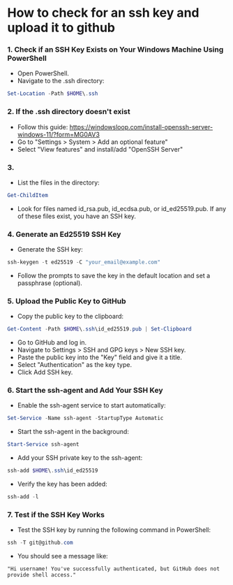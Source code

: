 # How to check for an ssh key and upload it to github

### 1. Check if an SSH Key Exists on Your Windows Machine Using PowerShell
- Open PowerShell.
- Navigate to the .ssh directory:

```powershell
Set-Location -Path $HOME\.ssh
```

### 2. If the .ssh directory doesn't exist
- Follow this guide: https://windowsloop.com/install-openssh-server-windows-11/?form=MG0AV3
- Go to "Settings > System > Add an optional feature"
- Select "View features" and install/add "OpenSSH Server"

### 3. 
- List the files in the directory:

```powershell
Get-ChildItem
```

- Look for files named id_rsa.pub, id_ecdsa.pub, or id_ed25519.pub. If any of these files exist, you have an SSH key.

### 4. Generate an Ed25519 SSH Key
- Generate the SSH key:

```powershell
ssh-keygen -t ed25519 -C "your_email@example.com"
```

- Follow the prompts to save the key in the default location and set a passphrase (optional).

### 5. Upload the Public Key to GitHub

- Copy the public key to the clipboard:

```powershell
Get-Content -Path $HOME\.ssh\id_ed25519.pub | Set-Clipboard
```

- Go to GitHub and log in.
- Navigate to Settings > SSH and GPG keys > New SSH key.
- Paste the public key into the "Key" field and give it a title.
- Select "Authentication" as the key type.
- Click Add SSH key.

### 6. Start the ssh-agent and Add Your SSH Key
- Enable the ssh-agent service to start automatically:

```powershell
Set-Service -Name ssh-agent -StartupType Automatic
```

- Start the ssh-agent in the background:

```powershell
Start-Service ssh-agent
```

- Add your SSH private key to the ssh-agent:

```powershell
ssh-add $HOME\.ssh\id_ed25519
```

- Verify the key has been added:

```powershell
ssh-add -l
```

### 7. Test if the SSH Key Works
- Test the SSH key by running the following command in PowerShell:

```powershell
ssh -T git@github.com
```

- You should see a message like:

```
"Hi username! You've successfully authenticated, but GitHub does not provide shell access."
```
